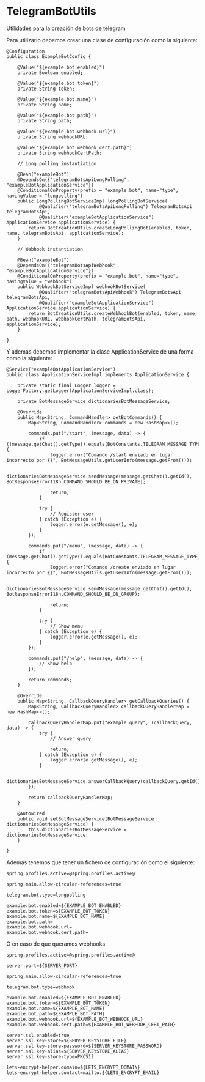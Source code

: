 # TelegramBotUtils
Utilidades para la creación de bots de telegram

Para utilizarlo debemos crear una clase de configuración como la siguiente:

    @Configuration
    public class ExampleBotConfig {

        @Value("${example.bot.enabled}")
        private Boolean enabled;
    
        @Value("${example.bot.token}")
        private String token;
    
        @Value("${example.bot.name}")
        private String name;
    
        @Value("${example.bot.path}")
        private String path;
    
        @Value("${example.bot.webhook.url}")
        private String webhookURL;
    
        @Value("${example.bot.webhook.cert.path}")
        private String webhookCertPath;
    
        // Long polling instantiation
    
        @Bean("exampleBot")
        @DependsOn({"telegramBotsApiLongPolling", "exampleBotApplicationService"})
        @ConditionalOnProperty(prefix = "example.bot", name="type", havingValue = "longpolling")
        public LongPollingBotServiceImpl longPollingBotService(
                @Qualifier("telegramBotsApiLongPolling") TelegramBotsApi telegramBotsApi,
                @Qualifier("exampleBotApplicationService") ApplicationService applicationService) {
            return BotCreationUtils.createLongPollingBot(enabled, token, name, telegramBotsApi, applicationService);
        }
    
        // Webhook instantiation
    
        @Bean("exampleBot")
        @DependsOn({"telegramBotsApiWebhook", "exampleBotApplicationService"})
        @ConditionalOnProperty(prefix = "example.bot", name="type", havingValue = "webhook")
        public WebhookBotServiceImpl webhookBotService(
                @Qualifier("telegramBotsApiWebhook") TelegramBotsApi telegramBotsApi,
                @Qualifier("exampleBotApplicationService") ApplicationService applicationService) {
            return BotCreationUtils.createWebhookBot(enabled, token, name, path, webhookURL, webhookCertPath, telegramBotsApi, applicationService);
        }
    
    }

Y además debemos implementar la clase ApplicationService de una forma como la siguiente:

    @Service("exampleBotApplicationService")
    public class ApplicationServiceImpl implements ApplicationService {
    
        private static final Logger logger = LoggerFactory.getLogger(ApplicationServiceImpl.class);
    
        private BotMessageService dictionariesBotMessageService;
    
        @Override
        public Map<String, CommandHandler> getBotCommands() {
            Map<String, CommandHandler> commands = new HashMap<>();
    
            commands.put("/start", (message, data) -> {
                if (!message.getChat().getType().equals(BotConstants.TELEGRAM_MESSAGE_TYPE_PRIVATE)) {
                    logger.error("Comando /start enviado en lugar incorrecto por {}", BotMessageUtils.getUserInfo(message.getFrom()));
    
                    dictionariesBotMessageService.sendMessage(message.getChat().getId(), BotResponseErrorI18n.COMMAND_SHOULD_BE_ON_PRIVATE);
    
                    return;
                }
    
                try {
                    // Register user
                } catch (Exception e) {
                    logger.error(e.getMessage(), e);
                }
            });
    
            commands.put("/menu", (message, data) -> {
                if (message.getChat().getType().equals(BotConstants.TELEGRAM_MESSAGE_TYPE_PRIVATE)) {
                    logger.error("Comando /create enviado en lugar incorrecto por {}", BotMessageUtils.getUserInfo(message.getFrom()));
    
                    dictionariesBotMessageService.sendMessage(message.getChat().getId(), BotResponseErrorI18n.COMMAND_SHOULD_BE_ON_GROUP);
    
                    return;
                }
    
                try {
                    // Show menu
                } catch (Exception e) {
                    logger.error(e.getMessage(), e);
                }
            });
    
            commands.put("/help", (message, data) -> {
                // Show help
            });
    
            return commands;
        }
    
        @Override
        public Map<String, CallbackQueryHandler> getCallbackQueries() {
            Map<String, CallbackQueryHandler> callbackQueryHandlerMap = new HashMap<>();
    
            callbackQueryHandlerMap.put("example_query", (callbackQuery, data) -> {
                try {
                    // Answer query

                    return;
                } catch (Exception e) {
                    logger.error(e.getMessage(), e);
                }
    
                dictionariesBotMessageService.answerCallbackQuery(callbackQuery.getId());
            });
    
            return callbackQueryHandlerMap;
        }
    
        @Autowired
        public void setBotMessageService(BotMessageService dictionariesBotMessageService) {
            this.dictionariesBotMessageService = dictionariesBotMessageService;
        }

    }

Además tenemos que tener un fichero de configuración como el siguiente:

    spring.profiles.active=@spring.profiles.active@
    
    spring.main.allow-circular-references=true
    
    telegram.bot.type=longpolling
    
    example.bot.enabled=${EXAMPLE_BOT_ENABLED}
    example.bot.token=${EXAMPLE_BOT_TOKEN}
    example.bot.name=${EXAMPLE_BOT_NAME}
    example.bot.path=
    example.bot.webhook.url=
    example.bot.webhook.cert.path=

O en caso de que queramos webhooks

    spring.profiles.active=@spring.profiles.active@

    server.port=${SERVER_PORT}
    
    spring.main.allow-circular-references=true
    
    telegram.bot.type=webhook
    
    example.bot.enabled=${EXAMPLE_BOT_ENABLED}
    example.bot.token=${EXAMPLE_BOT_TOKEN}
    example.bot.name=${EXAMPLE_BOT_NAME}
    example.bot.path=${EXAMPLE_BOT_PATH}
    example.bot.webhook.url=${EXAMPLE_BOT_WEBHOOK_URL}
    example.bot.webhook.cert.path=${EXAMPLE_BOT_WEBHOOK_CERT_PATH}    
    
    server.ssl.enabled=true
    server.ssl.key-store=${SERVER_KEYSTORE_FILE}
    server.ssl.key-store-password=${SERVER_KEYSTORE_PASSWORD}
    server.ssl.key-alias=${SERVER_KEYSTORE_ALIAS}
    server.ssl.key-store-type=PKCS12
    
    lets-encrypt-helper.domain=${LETS_ENCRYPT_DOMAIN}
    lets-encrypt-helper.contact=mailto:${LETS_ENCRYPT_EMAIL}